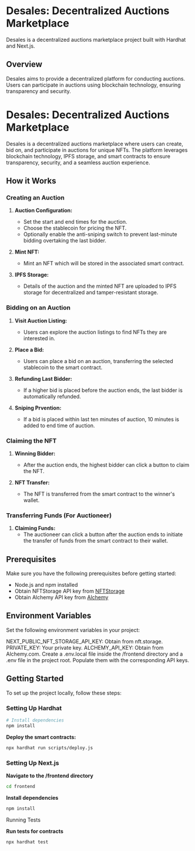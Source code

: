 # Desales: Decentralized Auctions Marketplace

Desales is a decentralized auctions marketplace project built with Hardhat and Next.js.

## Overview

Desales aims to provide a decentralized platform for conducting auctions. Users can participate in auctions using blockchain technology, ensuring transparency and security.

# Desales: Decentralized Auctions Marketplace

Desales is a decentralized auctions marketplace where users can create, bid on, and participate in auctions for unique NFTs. The platform leverages blockchain technology, IPFS storage, and smart contracts to ensure transparency, security, and a seamless auction experience.

## How it Works

### Creating an Auction

1. **Auction Configuration:**
   - Set the start and end times for the auction.
   - Choose the stablecoin for pricing the NFT.
   - Optionally enable the anti-sniping switch to prevent last-minute bidding overtaking the last bidder.
  
2. **Mint NFT:**
   - Mint an NFT which will be stored in the associated smart contract.
  
3. **IPFS Storage:**
   - Details of the auction and the minted NFT are uploaded to IPFS storage for decentralized and tamper-resistant storage.



### Bidding on an Auction

1. **Visit Auction Listing:**
   - Users can explore the auction listings to find NFTs they are interested in.

2. **Place a Bid:**
   - Users can place a bid on an auction, transferring the selected stablecoin to the smart contract.

3. **Refunding Last Bidder:**
   - If a higher bid is placed before the auction ends, the last bidder is automatically refunded.

3. **Sniping Prvention:**
   - If a bid is placed within last ten minutes of auction, 10 minutes is added to end time of auction.

### Claiming the NFT

1. **Winning Bidder:**
   - After the auction ends, the highest bidder can click a button to claim the NFT.

2. **NFT Transfer:**
   - The NFT is transferred from the smart contract to the winner's wallet.

### Transferring Funds (For Auctioneer)

1. **Claiming Funds:**
   - The auctioneer can click a button after the auction ends to initiate the transfer of funds from the smart contract to their wallet.


## Prerequisites

Make sure you have the following prerequisites before getting started:
- Node.js and npm installed
- Obtain NFTStorage API key from [NFTStorage](https://nft.storage/)
- Obtain Alchemy API key from [Alchemy](https://www.alchemy.com/)

## Environment Variables
Set the following environment variables in your project:

NEXT_PUBLIC_NFT_STORAGE_API_KEY: Obtain from nft.storage.
PRIVATE_KEY: Your private key.
ALCHEMY_API_KEY: Obtain from Alchemy.com.
Create a .env.local file inside the /frontend directory and a .env file in the project root. Populate them with the corresponding API keys.


## Getting Started

To set up the project locally, follow these steps:

### Setting Up Hardhat

```bash
# Install dependencies
npm install
```

**Deploy the smart contracts:**
```bash
npx hardhat run scripts/deploy.js
```

### Setting Up Next.js

**Navigate to the /frontend directory**
```bash
cd frontend
```

**Install dependencies**
```bash
npm install
```

Running Tests

**Run tests for contracts**
```bash
npx hardhat test
```





